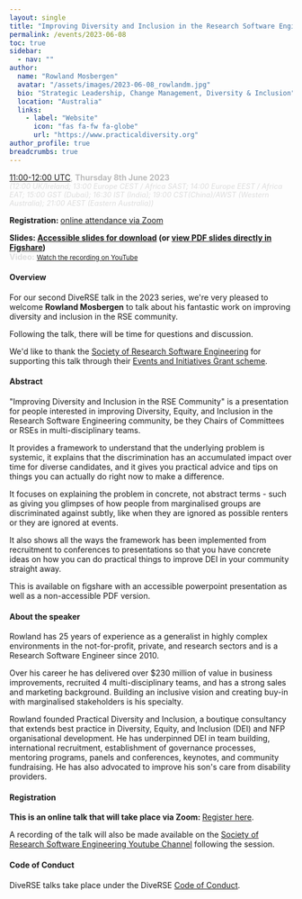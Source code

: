 ```yaml
---
layout: single
title: "Improving Diversity and Inclusion in the Research Software Engineering Community"
permalink: /events/2023-06-08
toc: true
sidebar:
  - nav: ""
author:
  name: "Rowland Mosbergen"
  avatar: "/assets/images/2023-06-08_rowlandm.jpg"
  bio: "Strategic Leadership, Change Management, Diversity & Inclusion" # Note: Markdown is allowed
  location: "Australia"
  links:
    - label: "Website"
      icon: "fas fa-fw fa-globe"
      url: "https://www.practicaldiversity.org"
author_profile: true
breadcrumbs: true
---
```


<span style="font-size: 1.2em"><strong></strong></span>

<span style="font-size: 1em; color: #bbb;">
        <a
        href="https://www.timeanddate.com/worldclock/fixedtime.html?msg=Improving+Diversity+and+Inclusion+in+the+Research+Software+Engineering+Community&iso=20230608T11&p1=1440&ah=1"
        target="_blank" rel="noopener noreferrer">11:00-12:00 UTC</a>, <strong>Thursday
        8th June 2023</strong></span><br/>
        <em style="color: #ddd; font-size: 0.8rem;">(12:00 UK/Ireland; 13:00 Europe CEST / Africa SAST; 14:00 Europe EEST / Africa EAT; 15:00 GST (Dubai); 16:30 IST (India); 19:00 CST(China)/AWST (Western Australia); 21:00 AEST (Eastern Australia))</em>

<span style="font-size: 1em"><strong>Registration: </strong> <a href="https://imperial-ac-uk.zoom.us/meeting/register/tJApceGrpzgrH9ZxOyWMS29KPm0mfmPzgBtT"
target="_blank" rel="noopener noreferrer">online attendance via Zoom</a>

<span style="font-size: 1em"><strong>Slides: <a href="https://figshare.com/articles/presentation/Improving_Diversity_and_Inclusion_in_the_RSE_Community/22214551"
                                                target="_blank" rel="noopener noreferrer">Accessible slides for download</a>  (or <a href="https://figshare.com/articles/presentation/Improving_Diversity_and_Inclusion_in_the_RSE_Community/22214551?file=41091590"
                                                target="_blank" rel="noopener noreferrer">view PDF slides directly in Figshare</a>)</strong> 
<br/>
<span style="font-size: 1em; color: #ddd;"><strong>Video:</strong>
<small>[Watch the recording on YouTube](https://www.youtube.com/watch?v=pQSIO8PGSQI)</small></span>

#### Overview

For our second DiveRSE talk in the 2023 series, we're very pleased to welcome **Rowland Mosbergen** to talk about his fantastic work on improving diversity and inclusion in the RSE community.

Following the talk, there will be time for questions and discussion.

We'd like to thank the [Society of Research Software Engineering](https://society-rse.org/) for supporting this talk through their [Events and Initiatives Grant scheme](https://society-rse.org/policy-for-socrse-events-and-initiatives-grant/).

#### Abstract

"Improving Diversity and Inclusion in the RSE Community" is a presentation for people interested in improving Diversity, Equity, and Inclusion in the Research Software Engineering community, be they Chairs of Committees or RSEs in multi-disciplinary teams.

It provides a framework to understand that the underlying problem is systemic, it explains that the discrimination has an accumulated impact over time for diverse candidates, and it gives you practical advice and tips on things you can actually do right now to make a difference.

It focuses on explaining the problem in concrete, not abstract terms - such as giving you glimpses of how people from marginalised groups are discriminated against subtly, like when they are ignored as possible renters or they are ignored at events.

It also shows all the ways the framework has been implemented from recruitment to conferences to presentations so that you have concrete ideas on how you can do practical things to improve DEI in your community straight away.

This is available on figshare with an accessible powerpoint presentation as well as a non-accessible PDF version.

#### About the speaker

Rowland has 25 years of experience as a generalist in highly complex environments in the not-for-profit, private, and research sectors and is a Research Software Engineer since 2010. 

Over his career he has delivered over $230 million of value in business improvements, recruited 4 multi-disciplinary teams, and has a strong sales and marketing background. Building an inclusive vision and creating buy-in with marginalised stakeholders is his specialty.

Rowland founded Practical Diversity and Inclusion, a boutique consultancy that extends best practice in Diversity, Equity, and Inclusion (DEI) and NFP organisational development. He has underpinned DEI in team building, international recruitment, establishment of governance processes, mentoring programs, panels and conferences, keynotes, and community fundraising. He has also advocated to improve his son's care from disability providers. 

#### Registration

<strong>This is an online talk that will take place via Zoom: </strong><a href="https://imperial-ac-uk.zoom.us/meeting/register/tJApceGrpzgrH9ZxOyWMS29KPm0mfmPzgBtT"
target="_blank" rel="noopener noreferrer">Register here</a>. 

A recording of the talk will also be made available on the [Society of Research
Software Engineering Youtube
Channel](https://www.youtube.com/channel/UCL7rYOIAP1Rx_VajLPDF-hA) following the session.

#### Code of Conduct

DiveRSE talks take place under the DiveRSE <a href="/code_of_conduct" target="_blank" rel="noopener noreferrer">Code of Conduct</a>.
